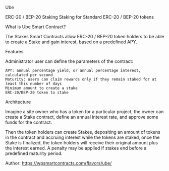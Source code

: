 Ube

ERC-20 / BEP-20 Staking
Staking for Standard ERC-20 / BEP-20 tokens

What is Ube Smart Contract?

The Stakes Smart Contracts allow ERC-20 / BEP-20 token holders to be able to create a Stake and gain interest, based on a predefined APY.


Features


Administrator user can define the parameters of the contract:

    APY: annual percentage yield, or annual percentage interest, calculated per second
    Maturity: users can claim rewards only if they remain staked for at least this number of days
    Minimum amount to create a stake
    ERC-20/BEP-20 token to stake

Architecture

Imagine a site owner who has a token for a particular project, the owner can create a Stake contract, define an annual interest rate, and approve some funds for the contract.

Then the token holders can create Stakes, depositing an amount of tokens in the contract and accruing interest while the tokens are staked, once the Stake is finalized, the token holders will receive their original amount plus the interest earned. A penalty may be applied if stakes end before a predefined maturity period.

Author: https://wpsmartcontracts.com/flavors/ube/



